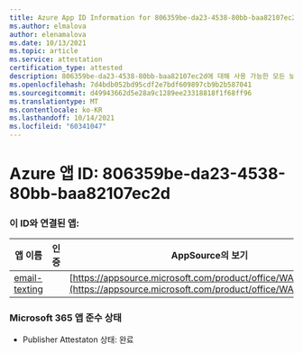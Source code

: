 ```yaml
---
title: Azure App ID Information for 806359be-da23-4538-80bb-baa82107ec2d
ms.author: elmalova
author: elenamalova
ms.date: 10/13/2021
ms.topic: article
ms.service: attestation
certification_type: attested
description: 806359be-da23-4538-80bb-baa82107ec2d에 대해 사용 가능한 모든 보안 및 규정 준수 정보입니다.
ms.openlocfilehash: 7d4bdb052bd95cdf2e7bdf609897cb9b2b587041
ms.sourcegitcommit: d49943662d5e28a9c1289ee23318818f1f68ff96
ms.translationtype: MT
ms.contentlocale: ko-KR
ms.lasthandoff: 10/14/2021
ms.locfileid: "60341047"
---
```

# <a name="azure-app-id-806359be-da23-4538-80bb-baa82107ec2d"></a>Azure 앱 ID: 806359be-da23-4538-80bb-baa82107ec2d


### <a name="apps-associated-with-this-id"></a>이 ID와 연결된 앱:
| **앱 이름** | **인증** | **AppSource의 보기** |
|--------------|---------------|-----------------------|
| [email-texting](https://docs.microsoft.com/microsoft-365-app-certification/forward/WA200003086) |  | [https://appsource.microsoft.com/product/office/WA200003086](https://appsource.microsoft.com/product/office/WA200003086) |

### <a name="microsoft-365-app-compliance-status"></a>Microsoft 365 앱 준수 상태
- Publisher Attestaton 상태: 완료
